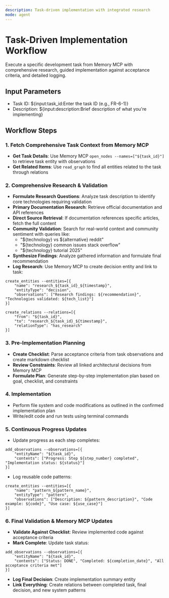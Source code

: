 ```yaml
---
description: Task-driven implementation with integrated research
mode: agent
---
```


# Task-Driven Implementation Workflow

Execute a specific development task from Memory MCP with comprehensive research, guided implementation against acceptance criteria, and detailed logging.

## Input Parameters

- Task ID: ${input:task_id:Enter the task ID (e.g., FR-6-1)}
- Description: ${input:description:Brief description of what you're implementing}

## Workflow Steps

### 1. Fetch Comprehensive Task Context from Memory MCP

- **Get Task Details**: Use Memory MCP `open_nodes --names=["${task_id}"]` to retrieve task entity with observations
- **Get Related Items**: Use `read_graph` to find all entities related to the task through relations

### 2. Comprehensive Research & Validation

- **Formulate Research Questions**: Analyze task description to identify core technologies requiring validation
- **Primary Documentation Research**: Retrieve official documentation and API references
- **Direct Source Retrieval**: If documentation references specific articles, fetch the full content
- **Community Validation**: Search for real-world context and community sentiment with queries like:
  - "${technology} vs ${alternative} reddit"
  - "${technology} common issues stack overflow"
  - "${technology} tutorial 2025"
- **Synthesize Findings**: Analyze gathered information and formulate final recommendation
- **Log Research**: Use Memory MCP to create decision entity and link to task:

```
create_entities --entities=[{
    "name": "research_${task_id}_${timestamp}",
    "entityType": "decision",
    "observations": ["Research findings: ${recommendation}", "Technologies validated: ${tech_list}"]
}]

create_relations --relations=[{
    "from": "${task_id}",
    "to": "research_${task_id}_${timestamp}",
    "relationType": "has_research"
}]
```

### 3. Pre-Implementation Planning

- **Create Checklist**: Parse acceptance criteria from task observations and create markdown checklist
- **Review Constraints**: Review all linked architectural decisions from Memory MCP
- **Formulate Plan**: Generate step-by-step implementation plan based on goal, checklist, and constraints

### 4. Implementation

- Perform file system and code modifications as outlined in the confirmed implementation plan
- Write/edit code and run tests using terminal commands

### 5. Continuous Progress Updates

- Update progress as each step completes:

```
add_observations --observations=[{
    "entityName": "${task_id}",
    "contents": ["Progress: Step ${step_number} completed", "Implementation status: ${status}"]
}]
```

- Log reusable code patterns:

```
create_entities --entities=[{
    "name": "pattern_${pattern_name}",
    "entityType": "pattern",
    "observations": ["Description: ${pattern_description}", "Code example: ${code}", "Use case: ${use_case}"]
}]
```

### 6. Final Validation & Memory MCP Updates

- **Validate Against Checklist**: Review implemented code against acceptance criteria
- **Mark Complete**: Update task status:

```
add_observations --observations=[{
    "entityName": "${task_id}",
    "contents": ["Status: DONE", "Completed: ${completion_date}", "All acceptance criteria met"]
}]
```

- **Log Final Decision**: Create implementation summary entity
- **Link Everything**: Create relations between completed task, final decision, and new system patterns
